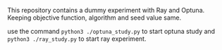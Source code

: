 This repository contains a dummy experiment with Ray and Optuna. Keeping objective function, algorithm and seed value same.

use the command `python3 ./optuna_study.py` to start optuna study and `python3 ./ray_study.py` to start ray experiment.

